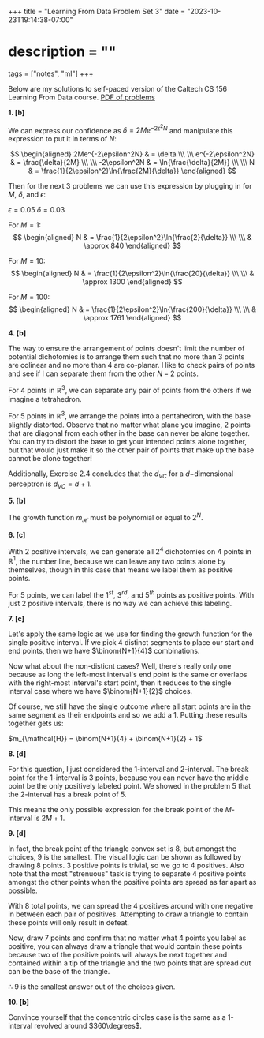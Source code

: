 +++
title = "Learning From Data Problem Set 3"
date = "2023-10-23T19:14:38-07:00"
# description = ""

tags = ["notes", "ml"]
+++


Below are my solutions to self-paced version of the Caltech CS 156 Learning From Data course. [PDF of problems](https://work.caltech.edu/homework/hw3.pdf)


**1. [b]**

We can express our confidence as $\delta = 2Me^{-2\epsilon^2N}$ and manipulate this expression to put it in terms of $N$:

$$
\begin{aligned}
2Me^{-2\epsilon^2N} & = \delta \\\ \\\
e^{-2\epsilon^2N}   & = \frac{\delta}{2M} \\\ \\\
-2\epsilon^2N       & = \ln{\frac{\delta}{2M}} \\\ \\\
N                   & = \frac{1}{2\epsilon^2}\ln{\frac{2M}{\delta}}
\end{aligned}
$$

Then for the next 3 problems we can use this expression by plugging in for $M$, $\delta$, and $\epsilon$:

$\epsilon = 0.05$
$\delta = 0.03$

For $M = 1$:
$$
\begin{aligned}
N   & =         \frac{1}{2\epsilon^2}\ln{\frac{2}{\delta}} \\\ \\\
    & \approx   840 
\end{aligned}
$$

For $M = 10$:
$$
\begin{aligned}
N   & =         \frac{1}{2\epsilon^2}\ln{\frac{20}{\delta}} \\\ \\\
    & \approx   1300 
\end{aligned}
$$

For $M = 100$:
$$
\begin{aligned}
N   & =         \frac{1}{2\epsilon^2}\ln{\frac{200}{\delta}} \\\ \\\
    & \approx   1761 
\end{aligned}
$$


**4. [b]**

The way to ensure the arrangement of points doesn't limit the number of potential dichotomies is to arrange them such that no more than 3 points are colinear and no more than 4 are co-planar. I like to check pairs of points and see if I can separate them from the other $N-2$ points.

For 4 points in $\mathbb{R}^3$, we can separate any pair of points from the others if we imagine a tetrahedron. 

For 5 points in $\mathbb{R}^3$, we arrange the points into a pentahedron, with the base slightly distorted. Observe that no matter what plane you imagine, 2 points that are diagonal from each other in the base can never be alone together. You can try to distort the base to get your intended points alone together, but that would just make it so the other pair of points that make up the base cannot be alone together!

Additionally, Exercise 2.4 concludes that the $d_{VC}$ for a $d-$dimensional perceptron is $d_{VC} = d + 1$.


**5. [b]**

The growth function $m_\mathcal{H}$ must be polynomial or equal to $2^N$.


**6. [c]**

With 2 positive intervals, we can generate all $2^4$ dichotomies on 4 points in $\mathbb{R}^1$, the number line, because we can leave any two points alone by themselves, though in this case that means we label them as positive points.

For 5 points, we can label the $1^{st}$, $3^{rd}$, and $5^{th}$ points as positive points. With just 2 positive intervals, there is no way we can achieve this labeling.


**7. [c]**

Let's apply the same logic as we use for finding the growth function for the single positive interval. If we pick 4 distinct segments to place our start and end points, then we have $\binom{N+1}{4}$ combinations. 

Now what about the non-disticnt cases? Well, there's really only one because as long the left-most interval's end point is the same or overlaps with the right-most interval's start point, then it reduces to the single interval case where we have $\binom{N+1}{2}$ choices.

Of course, we still have the single outcome where all start points are in the same segment as their endpoints and so we add a 1. Putting these results together gets us:

$m_{\mathcal{H}} = \binom{N+1}{4} + \binom{N+1}{2} + 1$


**8. [d]**

For this question, I just considered the $1$-interval and $2$-interval. The break point for the $1$-interval is 3 points, because you can never have the middle point be the only positively labeled point. We showed in the problem 5 that the $2$-interval has a break point of 5.

This means the only possible expression for the break point of the $M$-interval is $2M+1$.


**9. [d]**

In fact, the break point of the triangle convex set is 8, but amongst the choices, 9 is the smallest. The visual logic can be shown as followed by drawing 8 points. 3 positive points is trivial, so we go to 4 positives. Also note that the most "strenuous" task is trying to separate 4 positive points amongst the other points when the positive points are spread as far apart as possible.

With 8 total points, we can spread the 4 positives around with one negative in between each pair of positives. Attempting to draw a triangle to contain these points will only result in defeat.

Now, draw 7 points and confirm that no matter what 4 points you label as positive, you can always draw a triangle that would contain these points because two of the positive points will always be next together and contained within a tip of the triangle and the two points that are spread out can be the base of the triangle.

$\therefore$ 9 is the smallest answer out of the choices given.


**10. [b]**

Convince yourself that the concentric circles case is the same as a $1$-interval revolved around $360\degrees$.
